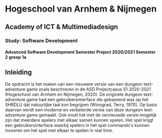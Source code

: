 # Hogeschool van Arnhem & Nijmegen
## Academy of ICT & Multimediadesign
### Study: Software Development
#### Advanced Software Development Semester Project 2020/2021 Semester 2 groep 1a

## Inleiding
De opdracht is het maken van een nieuwere versie van een dungeon text-adventure game zoals beschreven in de ASD Projectcasus S1 2020-2021 (Hogeschool van Arnhem en Nijmegen, 2020). De originele dungeon text-adventure game had een gebruikersinterface die gebaseerd was op het SHRDLU dat natuurlijke taal kon begrijpen (Winograd, Terry, 1970). Op basis daarvan wordt een moderne en verbeterde versie van deze dungeon text-adventure game gemaakt. Ook moet het met de vernieuwde versie mogelijk zijn dat meerdere spelers met elkaar samen kunnen spelen. Het spel krijgt een gebruikersinterface waarbij spelers in het spel commando's kunnen invoeren om het spel met elkaar te spelen in real time.
